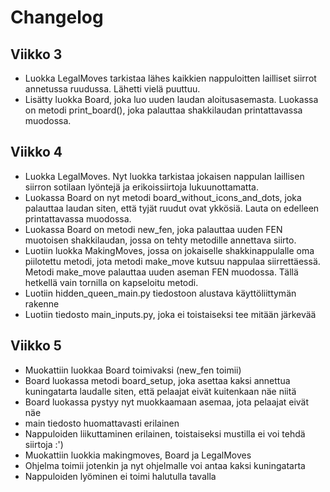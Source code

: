 # Changelog
## Viikko 3
- Luokka LegalMoves tarkistaa lähes kaikkien nappuloitten lailliset siirrot annetussa ruudussa. Lähetti vielä puuttuu.
- Lisätty luokka Board, joka luo uuden laudan aloitusasemasta. Luokassa on metodi print_board(), joka palauttaa shakkilaudan printattavassa muodossa.

## Viikko 4
- Luokka LegalMoves. Nyt luokka tarkistaa jokaisen nappulan laillisen siirron sotilaan lyöntejä ja erikoissiirtoja lukuunottamatta.  
- Luokassa Board on nyt metodi board_without_icons_and_dots, joka palauttaa laudan siten, että tyjät ruudut ovat ykkösiä. Lauta on edelleen printattavassa muodossa.  
- Luokassa Board on metodi new_fen, joka palauttaa uuden FEN muotoisen shakkilaudan, jossa on tehty metodille annettava siirto.  
- Luotiin luokka MakingMoves, jossa on jokaiselle shakkinappulalle oma piilotettu metodi, jota metodi make_move kutsuu nappulaa siirrettäessä. Metodi make_move palauttaa uuden aseman FEN muodossa. Tällä hetkellä vain tornilla on kapseloitu metodi.  
- Luotiin hidden_queen_main.py tiedostoon alustava käyttöliittymän rakenne  
- Luotiin tiedosto main_inputs.py, joka ei toistaiseksi tee mitään järkevää  
 
## Viikko 5
- Muokattiin luokkaa Board toimivaksi (new_fen toimii)  
- Board luokassa metodi board_setup, joka asettaa kaksi annettua kuningatarta laudalle siten, että pelaajat eivät kuitenkaan näe niitä  
- Board luokassa pystyy nyt muokkaamaan asemaa, jota pelaajat eivät näe  
- main tiedosto huomattavasti erilainen  
- Nappuloiden liikuttaminen erilainen, toistaiseksi mustilla ei voi tehdä siirtoja :')  
- Muokattiin luokkia makingmoves, Board ja LegalMoves  
- Ohjelma toimii jotenkin ja nyt ohjelmalle voi antaa kaksi kuningatarta  
- Nappuloiden lyöminen ei toimi halutulla tavalla  
